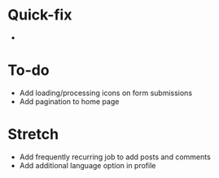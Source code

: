 # Quick-fix
- 

# To-do
- Add loading/processing icons on form submissions
- Add pagination to home page

# Stretch
- Add frequently recurring job to add posts and comments
- Add additional language option in profile